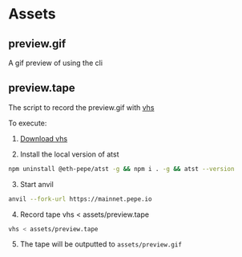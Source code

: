 # Assets

## preview.gif

A gif preview of using the cli

## preview.tape

The script to record the preview.gif with [vhs](https://github.com/charmbracelet/vhs)

To execute:

1. [Download vhs](https://github.com/charmbracelet/vhs)

2. Install the local version of atst

```bash
npm uninstall @eth-pepe/atst -g && npm i . -g && atst --version
```

3. Start anvil

```bash
anvil --fork-url https://mainnet.pepe.io
```

4. Record tape vhs < assets/preview.tape

```bash
vhs < assets/preview.tape
```

5. The tape will be outputted to `assets/preview.gif`
